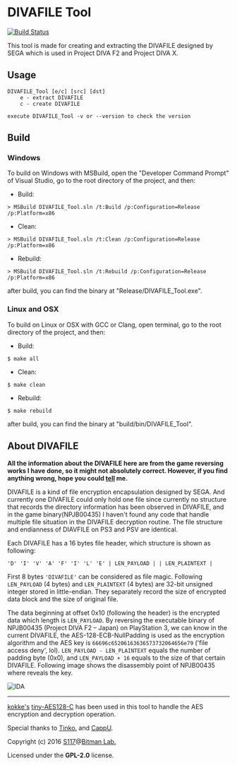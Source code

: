 # DIVAFILE Tool #
[![Build Status](https://api.travis-ci.org/s117/DIVAFILE_Tool.svg?branch=master)](https://travis-ci.org/s117/DIVAFILE_Tool)

This tool is made for creating and extracting the DIVAFILE designed by SEGA which is used in Project DIVA F2 and Project DIVA X.

## Usage ##
```
DIVAFILE_Tool [e/c] [src] [dst]
    e - extract DIVAFILE
    c - create DIVAFILE

execute DIVAFILE_Tool -v or --version to check the version
```

## Build ##
### Windows ###
To build on Windows with MSBuild, open the "Developer Command Prompt" of Visual Studio, go to the root directory of the project, and then:
 - Build:
```
> MSBuild DIVAFILE_Tool.sln /t:Build /p:Configuration=Release /p:Platform=x86
```
 - Clean:
```
> MSBuild DIVAFILE_Tool.sln /t:Clean /p:Configuration=Release /p:Platform=x86
```
 - Rebuild:
```
> MSBuild DIVAFILE_Tool.sln /t:Rebuild /p:Configuration=Release /p:Platform=x86
```
after build, you can find the binary at "Release/DIVAFILE_Tool.exe".

### Linux and OSX ###
To build on Linux or OSX with GCC or Clang, open terminal, go to the root directory of the project, and then:
 - Build:
```
$ make all
```
 - Clean:
```
$ make clean
```
 - Rebuild:
```
$ make rebuild
```

after build, you can find the binary at "build/bin/DIVAFILE_Tool".


## About DIVAFILE ##
**All the information about the DIVAFILE here are from the game reversing works I have done, so it might not absolutely correct. However, if you find anything wrong, hope you could [tell](mailto:admin@0x10c.pw) me.**

DIVAFILE is a kind of file encryption encapsulation designed by SEGA. And currently one DIVAFILE could only hold one file since currently no structure that records the directory information has been observed in DIVAFILE, and in the game binary(NPJB00435) I haven't found any code that handle multiple file situation in the DIVAFILE decryption routine. The file structure and endianness of DIAVFILE on PS3 and PSV are identical.

Each DIVAFILE has a 16 bytes file header, which structure is shown as following:

`'D' 'I' 'V' 'A' 'F' 'I' 'L' 'E' | LEN_PAYLOAD | | LEN_PLAINTEXT |`

First 8 bytes `'DIVAFILE'` can be considered as file magic. Following `LEN_PAYLOAD` (4 bytes) and `LEN_PLAINTEXT` (4 bytes) are 32-bit unsigned integer stored in little-endian. They separately record the size of encrypted data block and the size of original file.

The data beginning at offset 0x10 (following the header) is the encrypted data which length is `LEN_PAYLOAD`. By reversing the executable binary of NPJB00435 (Project DIVA F2 – Japan) on PlayStation 3, we can know in the current DIVAFILE, the AES-128-ECB-NullPadding is used as the encryption algorithm and the AES key is `66696c65206163636573732064656e79` ('file access deny', lol). `LEN_PAYLOAD - LEN_PLAINTEXT` equals the number of padding byte (0x0), and `LEN_PAYLOAD + 16` equals to the size of that certain DIVAFILE. Following image shows the disassembly point of NPJB00435 where reveals the key. 

![IDA](http://i.imgur.com/PLSwVAY.png)


-----
[kokke's](https://github.com/kokke) [tiny-AES128-C](https://github.com/kokke/tiny-AES128-C) has been used in this tool to handle the AES encryption and decryption operation.

Special thanks to [Tinko.](https://github.com/Lazy6Studio) and [CappU](mailto:cappuzhou@qq.com).

Copyright (c) 2016 [S117](mailto:admin@0x10c.pw)@[Bitman Lab.](http://www.bitmen.org/)

Licensed under the **GPL-2.0** license.
